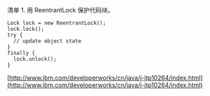 清单 1. 用 ReentrantLock 保护代码块。

	Lock lock = new ReentrantLock();
	lock.lock();
	try { 
	  // update object state
	}
	finally {
	  lock.unlock(); 
	}




[http://www.ibm.com/developerworks/cn/java/j-jtp10264/index.html](http://www.ibm.com/developerworks/cn/java/j-jtp10264/index.html)
